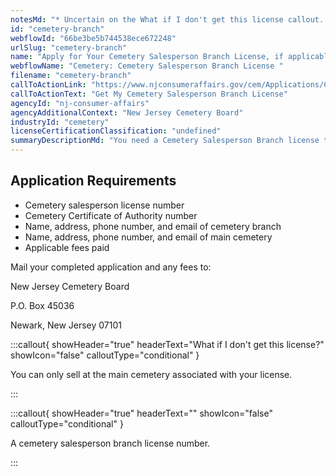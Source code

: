 ```yaml
---
notesMd: "* Uncertain on the What if I don't get this license callout. It may be changed to a warning (yellow) instead of conditional (green)"
id: "cemetery-branch"
webflowId: "66be3be5b744538ece672248"
urlSlug: "cemetery-branch"
name: "Apply for Your Cemetery Salesperson Branch License, if applicable"
webflowName: "Cemetery: Cemetery Salesperson Branch License "
filename: "cemetery-branch"
callToActionLink: "https://www.njconsumeraffairs.gov/cem/Applications/Cemetery-Application-for-Cemetery-Salespersons-Branch-License.pdf"
callToActionText: "Get My Cemetery Salesperson Branch License"
agencyId: "nj-consumer-affairs"
agencyAdditionalContext: "New Jersey Cemetery Board"
industryId: "cemetery"
licenseCertificationClassification: "undefined"
summaryDescriptionMd: "You need a Cemetery Salesperson Branch license to sell at more than one location. You must already have a Cemetery Salesperson license for your main cemetery."
---
```


## Application Requirements

- Cemetery salesperson license number
- Cemetery Certificate of Authority number
- Name, address, phone number, and email of cemetery branch
- Name, address, phone number, and email of main cemetery
- Applicable fees paid

Mail your completed application and any fees to:

New Jersey Cemetery Board

P.O. Box 45036

Newark, New Jersey 07101

:::callout{ showHeader="true" headerText="What if I don't get this license?" showIcon="false" calloutType="conditional" }

You can only sell at the main cemetery associated with your license.

:::

:::callout{ showHeader="true" headerText="" showIcon="false" calloutType="conditional" }

A cemetery salesperson branch license number.

:::

